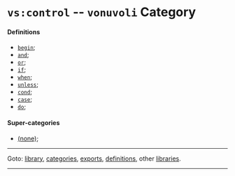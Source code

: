 

<a id='category__vonuvoli__vs_3a_control'></a>

# `vs:control` -- `vonuvoli` Category


<a id='category__vonuvoli__vs_3a_control__definitions'></a>

#### Definitions

 * [`begin`](../../vonuvoli/definitions/begin.md#definition__vonuvoli__begin);
 * [`and`](../../vonuvoli/definitions/and.md#definition__vonuvoli__and);
 * [`or`](../../vonuvoli/definitions/or.md#definition__vonuvoli__or);
 * [`if`](../../vonuvoli/definitions/if.md#definition__vonuvoli__if);
 * [`when`](../../vonuvoli/definitions/when.md#definition__vonuvoli__when);
 * [`unless`](../../vonuvoli/definitions/unless.md#definition__vonuvoli__unless);
 * [`cond`](../../vonuvoli/definitions/cond.md#definition__vonuvoli__cond);
 * [`case`](../../vonuvoli/definitions/case.md#definition__vonuvoli__case);
 * [`do`](../../vonuvoli/definitions/do.md#definition__vonuvoli__do);


<a id='category__vonuvoli__vs_3a_control__super-categories'></a>

#### Super-categories

 * [(none)](../../vonuvoli/categories/_index.md#toc__vonuvoli__categories);

----

Goto: [library](../../vonuvoli/_index.md#library__vonuvoli), [categories](../../vonuvoli/categories/_index.md#toc__vonuvoli__categories), [exports](../../vonuvoli/exports/_index.md#toc__vonuvoli__exports), [definitions](../../vonuvoli/definitions/_index.md#toc__vonuvoli__definitions), other [libraries](../../_libraries.md#toc__libraries).

----

